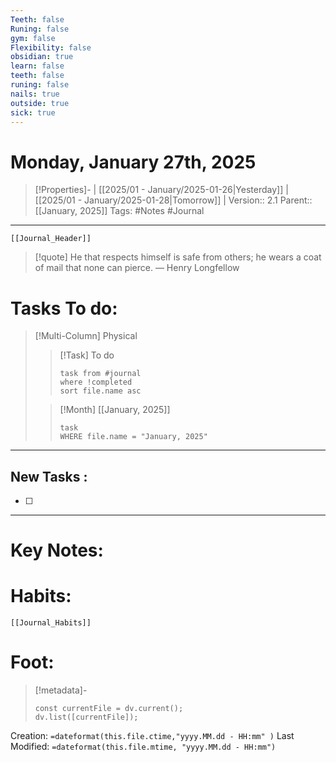 ```yaml
---
Teeth: false
Runing: false
gym: false
Flexibility: false
obsidian: true
learn: false
teeth: false
runing: false
nails: true
outside: true
sick: true
---
```

# Monday, January 27th, 2025
>[!Properties]- | [[2025/01 - January/2025-01-26|Yesterday]] | [[2025/01 - January/2025-01-28|Tomorrow]] | 
>Version:: 2.1
>Parent:: [[January, 2025]]
>Tags: #Notes #Journal 
***
```meta-bind-embed
[[Journal_Header]]
```
> [!quote] He that respects himself is safe from others; he wears a coat of mail that none can pierce.
> — Henry Longfellow
# Tasks To do:
>[!Multi-Column] Physical
>>[!Task] To do 
>>```dataview
>>task from #journal
>>where !completed
>>sort file.name asc
>>```
>
>>[!Month] [[January, 2025]]
>>```dataview
>>task
>>WHERE file.name = "January, 2025"
>>```
***
## New Tasks :
- [ ]
***

# Key Notes:


# Habits:
```meta-bind-embed
[[Journal_Habits]]
```
# Foot:

>[!metadata]- 
>```dataviewjs
>const currentFile = dv.current();
>dv.list([currentFile]);
>```
Creation:          `=dateformat(this.file.ctime,"yyyy.MM.dd - HH:mm" )`
Last Modified:  `=dateformat(this.file.mtime, "yyyy.MM.dd - HH:mm")`


